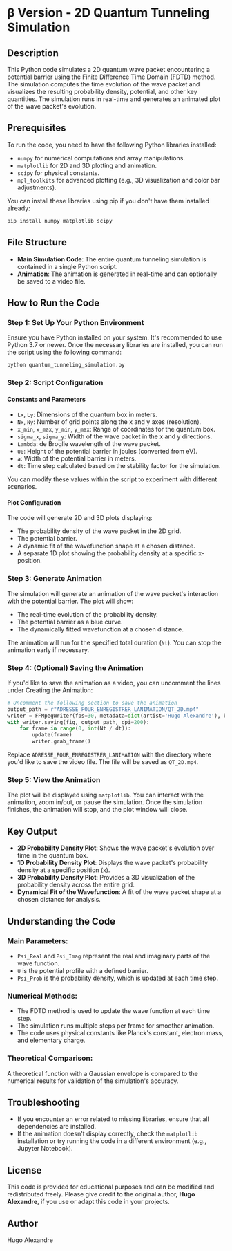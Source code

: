 # β Version - 2D Quantum Tunneling Simulation

## Description
This Python code simulates a 2D quantum wave packet encountering a potential barrier using the Finite Difference Time Domain (FDTD) method. The simulation computes the time evolution of the wave packet and visualizes the resulting probability density, potential, and other key quantities. The simulation runs in real-time and generates an animated plot of the wave packet's evolution.

## Prerequisites
To run the code, you need to have the following Python libraries installed:

- `numpy` for numerical computations and array manipulations.
- `matplotlib` for 2D and 3D plotting and animation.
- `scipy` for physical constants.
- `mpl_toolkits` for advanced plotting (e.g., 3D visualization and color bar adjustments).

You can install these libraries using pip if you don't have them installed already:

```bash
pip install numpy matplotlib scipy
```

## File Structure
- **Main Simulation Code**: The entire quantum tunneling simulation is contained in a single Python script.
- **Animation**: The animation is generated in real-time and can optionally be saved to a video file.

## How to Run the Code

### Step 1: Set Up Your Python Environment
Ensure you have Python installed on your system. It's recommended to use Python 3.7 or newer. Once the necessary libraries are installed, you can run the script using the following command:

```bash
python quantum_tunneling_simulation.py
```

### Step 2: Script Configuration
#### Constants and Parameters
- `Lx`, `Ly`: Dimensions of the quantum box in meters.
- `Nx`, `Ny`: Number of grid points along the x and y axes (resolution).
- `x_min`, `x_max`, `y_min`, `y_max`: Range of coordinates for the quantum box.
- `sigma_x`, `sigma_y`: Width of the wave packet in the x and y directions.
- `Lambda`: de Broglie wavelength of the wave packet.
- `U0`: Height of the potential barrier in joules (converted from eV).
- `a`: Width of the potential barrier in meters.
- `dt`: Time step calculated based on the stability factor for the simulation.

You can modify these values within the script to experiment with different scenarios.

#### Plot Configuration
The code will generate 2D and 3D plots displaying:
- The probability density of the wave packet in the 2D grid.
- The potential barrier.
- A dynamic fit of the wavefunction shape at a chosen distance.
- A separate 1D plot showing the probability density at a specific x-position.

### Step 3: Generate Animation
The simulation will generate an animation of the wave packet's interaction with the potential barrier. The plot will show:

- The real-time evolution of the probability density.
- The potential barrier as a blue curve.
- The dynamically fitted wavefunction at a chosen distance.

The animation will run for the specified total duration (`Nt`). You can stop the animation early if necessary.

### Step 4: (Optional) Saving the Animation
If you'd like to save the animation as a video, you can uncomment the lines under Creating the Animation:

```python
# Uncomment the following section to save the animation
output_path = r"ADRESSE_POUR_ENREGISTRER_LANIMATION/QT_2D.mp4"
writer = FFMpegWriter(fps=30, metadata=dict(artist='Hugo Alexandre'), bitrate=1800)
with writer.saving(fig, output_path, dpi=200):
    for frame in range(0, int(Nt / dt)):
        update(frame)
        writer.grab_frame()
```

Replace `ADRESSE_POUR_ENREGISTRER_LANIMATION` with the directory where you'd like to save the video file. The file will be saved as `QT_2D.mp4`.

### Step 5: View the Animation
The plot will be displayed using `matplotlib`. You can interact with the animation, zoom in/out, or pause the simulation. Once the simulation finishes, the animation will stop, and the plot window will close.

## Key Output
- **2D Probability Density Plot**: Shows the wave packet's evolution over time in the quantum box.
- **1D Probability Density Plot**: Displays the wave packet's probability density at a specific position (`x`).
- **3D Probability Density Plot**: Provides a 3D visualization of the probability density across the entire grid.
- **Dynamical Fit of the Wavefunction**: A fit of the wave packet shape at a chosen distance for analysis.

## Understanding the Code

### Main Parameters:
- `Psi_Real` and `Psi_Imag` represent the real and imaginary parts of the wave function.
- `U` is the potential profile with a defined barrier.
- `Psi_Prob` is the probability density, which is updated at each time step.

### Numerical Methods:
- The FDTD method is used to update the wave function at each time step.
- The simulation runs multiple steps per frame for smoother animation.
- The code uses physical constants like Planck's constant, electron mass, and elementary charge.

### Theoretical Comparison:
A theoretical function with a Gaussian envelope is compared to the numerical results for validation of the simulation's accuracy.

## Troubleshooting
- If you encounter an error related to missing libraries, ensure that all dependencies are installed.
- If the animation doesn't display correctly, check the `matplotlib` installation or try running the code in a different environment (e.g., Jupyter Notebook).

## License
This code is provided for educational purposes and can be modified and redistributed freely. Please give credit to the original author, **Hugo Alexandre**, if you use or adapt this code in your projects.

## Author
Hugo Alexandre

